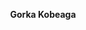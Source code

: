 
<p align="center">
  <b>Gorka Kobeaga</b>
</p>


<!--
<p align="center">
  <img src="https://github-readme-stats.vercel.app/api?username=gkobeaga&count_private=true&show_icons=true&theme=buefy" />
</p>

![Top Langs](https://github-readme-stats.vercel.app/api/top-langs/?username=gkobeaga&theme=buefy&layout=compact)

-->


<!--
**gkobeaga/gkobeaga** is a ✨ _special_ ✨ repository because its `README.md` (this file) appears on your GitHub profile.

Here are some ideas to get you started:

- 🔭 I’m currently working on ...
- 🌱 I’m currently learning ...
- 👯 I’m looking to collaborate on ...
- 🤔 I’m looking for help with ...
- 💬 Ask me about ...
- 📫 How to reach me: ...
- 😄 Pronouns: ...
- ⚡ Fun fact: ...
-->
